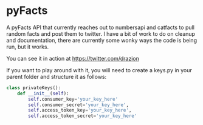 pyFacts
=======

A pyFacts API that currently reaches out to numbersapi and catfacts to pull random facts and post them to twitter.
I have a bit of work to do on cleanup and documentation, there are currently some wonky ways the code is being
run, but it works.

You can see it in action at https://twitter.com/drazion

If you want to play around with it, you will need to create a keys.py in your parent folder and structure it as follows:

```python
class privateKeys():
    def __init__(self):
        self.consumer_key='your_key_here'
        self.consumer_secret='your_key_here',
        self.access_token_key='your_key_here',
        self.access_token_secret='your_key_here'
```
